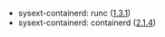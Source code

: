 - sysext-containerd: runc ([1.3.1](https://github.com/opencontainers/runc/releases/tag/v1.3.1))
- sysext-containerd: containerd ([2.1.4](https://github.com/containerd/containerd/releases/tag/v2.1.4))

